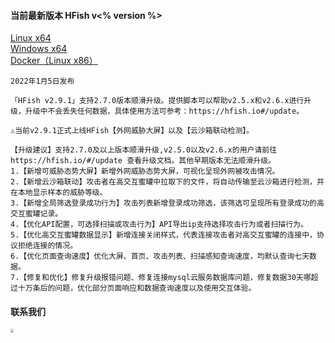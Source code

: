 #### 当前最新版本 HFish v<% version %>

[Linux x64](https://hfish.io/#/2-2-linux)  
[Windows x64](https://hfish.io/#/2-3-windows)  
[Docker（Linux x86）](https://hfish.io/#/2-1-docker)  

```
2022年1月5日发布

「HFish v2.9.1」支持2.7.0版本顺滑升级。提供脚本可以帮助v2.5.x和v2.6.x进行升级，升级中不会丢失任何数据，具体使用方法可参考：https://hfish.io#/update。

⚠当前v2.9.1正式上线HFish【外网威胁大屏】以及【云沙箱联动检测】。

【升级建议】支持2.7.0及以上版本顺滑升级,v2.5.0以及v2.6.x的用户请前往https://hfish.io/#/update 查看升级文档。其他早期版本无法顺滑升级。
1.【新增可威胁态势大屏】新增外网威胁态势大屏，可视化呈现外网被攻击情况。
2.【新增云沙箱联动】攻击者在高交互蜜罐中拉取下的文件，将自动传输至云沙箱进行检测，并在本地显示样本的威胁等级。
3.【新增全局筛选登录成功行为】攻击列表新增登录成功筛选，该筛选可呈现所有登录成功的高交互蜜罐记录。
4.【优化API配置，可选择扫描或攻击行为】API导出ip支持选择攻击行为或者扫描行为。
5.【优化高交互蜜罐数据显示】新增连接关闭样式，代表连接攻击者对高交互蜜罐的连接中，协议拒绝连接的情况。
6.【优化页面查询速度】优化大屏、首页、攻击列表、扫描感知查询速度，均默认查询七天数据。
7.【修复和优化】修复升级报错问题、修复连接mysql云服务数据库问题，修复数据30天哪超过十万条后的问题，优化部分页面响应和数据查询速度以及使用交互体验。
```


#### 联系我们

<img src="https://hfish.io/images/image-20211221132836482-20211221133339014-20211221133421395.png" style="zoom:33%;" />

